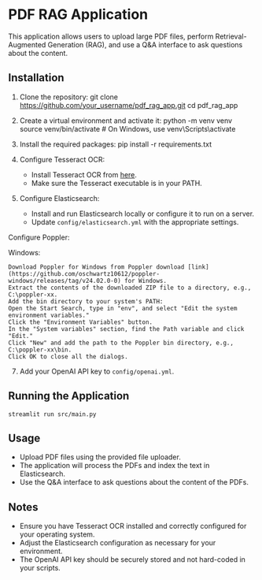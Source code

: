 # PDF RAG Application

This application allows users to upload large PDF files, perform Retrieval-Augmented Generation (RAG), and use a Q&A interface to ask questions about the content.


## Installation

1. Clone the repository:
    git clone https://github.com/your_username/pdf_rag_app.git
    cd pdf_rag_app


2. Create a virtual environment and activate it:
    python -m venv venv
    source venv/bin/activate # On Windows, use venv\Scripts\activate


3. Install the required packages:
    pip install -r requirements.txt


4. Configure Tesseract OCR:
   - Install Tesseract OCR from [here](https://github.com/tesseract-ocr/tesseract).
   - Make sure the Tesseract executable is in your PATH.

5. Configure Elasticsearch:
   - Install and run Elasticsearch locally or configure it to run on a server.
   - Update `config/elasticsearch.yml` with the appropriate settings.

Configure Poppler:

Windows:

    Download Poppler for Windows from Poppler download [link](https://github.com/oschwartz10612/poppler-windows/releases/tag/v24.02.0-0) for Windows.
    Extract the contents of the downloaded ZIP file to a directory, e.g., C:\poppler-xx.
    Add the bin directory to your system's PATH:
    Open the Start Search, type in "env", and select "Edit the system environment variables."
    Click the "Environment Variables" button.
    In the "System variables" section, find the Path variable and click "Edit."
    Click "New" and add the path to the Poppler bin directory, e.g., C:\poppler-xx\bin.
    Click OK to close all the dialogs.

7. Add your OpenAI API key to `config/openai.yml`.

## Running the Application
    streamlit run src/main.py

## Usage

- Upload PDF files using the provided file uploader.
- The application will process the PDFs and index the text in Elasticsearch.
- Use the Q&A interface to ask questions about the content of the PDFs.

## Notes

- Ensure you have Tesseract OCR installed and correctly configured for your operating system.
- Adjust the Elasticsearch configuration as necessary for your environment.
- The OpenAI API key should be securely stored and not hard-coded in your scripts.
